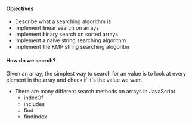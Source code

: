 #### Objectives

- Describe what a searching algorithm is
- Implement linear search on arrays
- Implement binary search on sorted arrays
- Implement a naive string searching algorithm
- Implement the KMP string searching alogoritm


#### How do we search?
Given an array, the simplest way to search for an value is to look at every element in the array and check if it's the value we want.
- There are many different search methods on arrays in JavaScript
  - indexOf
  - includes
  - find
  - findIndex
